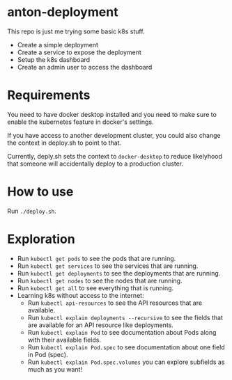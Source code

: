 # anton-deployment

This repo is just me trying some basic k8s stuff.

- Create a simple deployment
- Create a service to expose the deployment
- Setup the k8s dashboard
- Create an admin user to access the dashboard

# Requirements

You need to have docker desktop installed and you need to make sure to enable the kubernetes feature in docker's
settings.

If you have access to another development cluster, you could also change the context in deploy.sh to point to that.

Currently, deply.sh sets the context to `docker-desktop` to reduce likelyhood that someone will accidentally deploy to a production cluster.

# How to use

Run `./deploy.sh`.

# Exploration

- Run `kubectl get pods` to see the pods that are running.
- Run `kubectl get services` to see the services that are running.
- Run `kubectl get deployments` to see the deployments that are running.
- Run `kubectl get nodes` to see the nodes that are running.
- Run `kubectl get all` to see everything that is running.
- Learning k8s without access to the internet:
   - Run `kubectl api-resources` to see the API resources that are available.
   - Run `kubectl explain deployments --recursive` to see the fields that are available for an API resource like deployments.
   - Run `kubectl explain Pod` to see documentation about Pods along with their available fields.
   - Run `kubectl explain Pod.spec` to see documentation about one field in Pod (spec).
   - Run `kubectl explain Pod.spec.volumes` you can explore subfields as much as you want!
